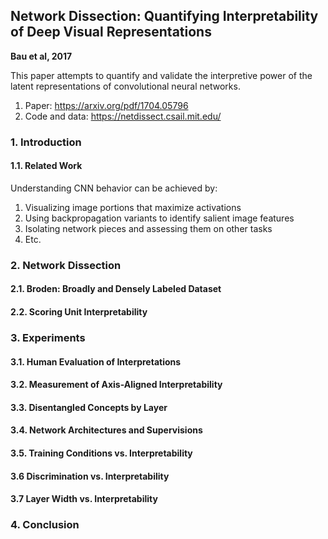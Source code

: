 ## Network Dissection: Quantifying Interpretability of Deep Visual Representations
**Bau et al, 2017**

This paper attempts to quantify and validate the interpretive power of the latent representations of convolutional neural networks.

1. Paper: https://arxiv.org/pdf/1704.05796
2. Code and data: https://netdissect.csail.mit.edu/

### 1. Introduction

#### 1.1. Related Work

Understanding CNN behavior can be achieved by:
1. Visualizing image portions that maximize activations
2. Using backpropagation variants to identify salient image features
3. Isolating network pieces and assessing them on other tasks
4. Etc.

### 2. Network Dissection

#### 2.1. Broden: Broadly and Densely Labeled Dataset

#### 2.2. Scoring Unit Interpretability

### 3. Experiments

#### 3.1. Human Evaluation of Interpretations

#### 3.2. Measurement of Axis-Aligned Interpretability

#### 3.3. Disentangled Concepts by Layer

#### 3.4. Network Architectures and Supervisions

#### 3.5. Training Conditions vs. Interpretability

#### 3.6  Discrimination vs. Interpretability

#### 3.7 Layer Width vs. Interpretability

### 4. Conclusion
